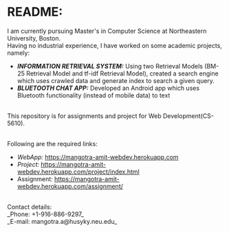 # README:

I am currently pursuing Master's in Computer Science at Northeastern University, Boston. <br />
Having no industrial experience, I have worked on some academic projects, namely:<br />
* **_INFORMATION RETRIEVAL SYSTEM:_** Using two Retrieval Models (BM-25 Retrieval Model and tf-idf Retrieval Model),
created a search engine which uses crawled data and generate index to search a given query.<br />
* **_BLUETOOTH CHAT APP:_** Developed an Android app which uses Bluetooth functionality (instead of mobile data) to text<br /><br />

This repository is for assignments and project for Web Development(CS-5610).<br /><br />

Following are the required links:<br />
* _WebApp:_ https://mangotra-amit-webdev.herokuapp.com
* _Project:_ https://mangotra-amit-webdev.herokuapp.com/project/index.html
* Assignment: https://mangotra-amit-webdev.herokuapp.com/assignment/
<br />
Contact details:<br />
_Phone: +1-916-886-9297_<br />
_E-mail: mangotra.a@husyky.neu.edu_
